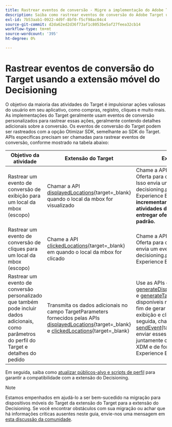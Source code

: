 ```yaml
---
title: Rastrear eventos de conversão - Migre a implementação do Adobe Target no aplicativo móvel para o Adobe Journey Optimizer - Extensão de decisão
description: Saiba como rastrear eventos de conversão do Adobe Target usando a extensão móvel do Adobe Journey Optimizer - Decisioning
exl-id: 7b53aab1-0922-4d9f-8bf0-f5cf98ac04c4
source-git-commit: d2da62ed2d36f73af1c8053be5af27feea32cb14
workflow-type: tm+mt
source-wordcount: '395'
ht-degree: 0%

---
```


# Rastrear eventos de conversão do Target usando a extensão móvel do Decisioning

O objetivo da maioria das atividades do Target é impulsionar ações valiosas do usuário em seu aplicativo, como compras, registro, cliques e muito mais. As implementações do Target geralmente usam eventos de conversão personalizados para rastrear essas ações, geralmente contendo detalhes adicionais sobre a conversão. Os eventos de conversão do Target podem ser rastreados com a opção Otimizar SDK, semelhante ao SDK do Target. APIs específicas precisam ser chamadas para rastrear eventos de conversão, conforme mostrado na tabela abaixo:

| Objetivo da atividade | Extensão do Target | Extensão do Decisioning |
|---|---|---|
| Rastrear um evento de conversão de exibição para um local da mbox (escopo) | Chamar a API [displayedLocations](https://developer.adobe.com/client-sdks/solution/adobe-target/api-reference/#displayedlocations){target=_blank} quando o local da mbox for visualizado | Chame a API [exibido](https://developer.adobe.com/client-sdks/edge/adobe-journey-optimizer-decisioning/#proposition-tracking-using-direct-offer-class-methods){target=_blank} quando a Oferta para o local da mbox for visualizada. Isso envia um evento com o tipo de evento decisioning.propositionDisplay para a rede da Experience Edge. **Isso é essencial para incrementar os visitantes em suas atividades do Target e deve ser feito ao entregar ofertas do Target regulares e padrão.** |
| Rastrear um evento de conversão de cliques para um local da mbox (escopo) | Chame a API [clickedLocations](https://developer.adobe.com/client-sdks/solution/adobe-target/api-reference/#displayedlocations){target=_blank} em quando o local da mbox for clicado | Chame a API [tapped](https://developer.adobe.com/client-sdks/edge/adobe-journey-optimizer-decisioning/#proposition-tracking-using-direct-offer-class-methods){target=_blank} quando a Oferta para o local da mbox for clicada. Isso envia um evento com tipo de evento decisioning.propositionInteract para a rede da Experience Edge. |
| Rastrear um evento de conversão personalizado que também pode incluir dados adicionais, como parâmetros do perfil do Target e detalhes do pedido | Transmita os dados adicionais no campo TargetParameters fornecidos pelas APIs [displayedLocations](https://developer.adobe.com/client-sdks/solution/adobe-target/api-reference/#displayedlocations){target=_blank} e [clickedLocations](https://developer.adobe.com/client-sdks/solution/adobe-target/api-reference/#displayedlocations){target=_blank} | Use as APIs dos métodos públicos [generateDisplayInteractionXdm](https://developer.adobe.com/client-sdks/edge/adobe-journey-optimizer-decisioning/#proposition-tracking-using-edge-extension-api){target=_blank} e [generateTapInteractionXdm](https://developer.adobe.com/client-sdks/edge/adobe-journey-optimizer-decisioning/#proposition-tracking-using-edge-extension-api){target=_blank} disponíveis na Oferta para o local da mbox a fim de gerar os dados formatados XDM para exibição e clique, respectivamente. Em seguida, chame a API [sendEvent](https://developer.adobe.com/client-sdks/edge/edge-network/api-reference/#sendevent){target=_blank} do Edge SDK para enviar esses dados de rastreamento XDM juntamente com quaisquer dados adicionais XDM e de forma livre para a rede da Experience Edge. |


Em seguida, saiba como [atualizar públicos-alvo e scripts de perfil](update-audiences.md) para garantir a compatibilidade com a extensão do Decisioning.

>[!NOTE]
>
>Estamos empenhados em ajudá-lo a ser bem-sucedido na migração para dispositivos móveis do Target da extensão do Target para a extensão do Decisioning. Se você encontrar obstáculos com sua migração ou achar que há informações críticas ausentes neste guia, envie-nos uma mensagem em [esta discussão da comunidade](https://experienceleaguecommunities.adobe.com/t5/adobe-experience-platform-data/tutorial-discussion-migrate-target-from-at-js-to-web-sdk/m-p/575587?profile.language=pt#M463).
